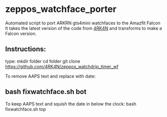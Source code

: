 # zeppos_watchface_porter
Automated script to port ARKRN gts4mini watchfaces to the Amazfit Falcon
It takes the latest version of the code from <a href="https://github.com/4RK4N/zeppos_watchdrip_timer_wf">4RK4N</a> and transforms to make a Falcon version.

## Instructions:
type:
   mkdir folder
   cd folder
   git clone https://github.com/4RK4N/zeppos_watchdrip_timer_wf

To remove AAPS text and replace with date:
   ## bash fixwatchface.sh bot

To keep AAPS text and squish the date in below the clock:
   bash fixwatchface.sh top
